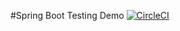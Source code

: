 #Spring Boot Testing Demo
[![CircleCI](https://circleci.com/gh/LebronJames2019/SpringTestingDemo/tree/master.svg?style=svg)](https://circleci.com/gh/LebronJames2019/SpringTestingDemo/tree/master)
